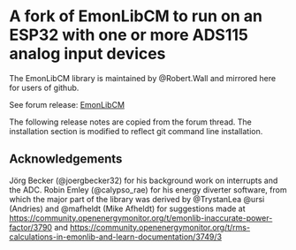 # A fork of EmonLibCM to run on an ESP32 with one or more ADS115 analog input devices

The EmonLibCM library is maintained by @Robert.Wall and mirrored here for users of github.

See forum release: [EmonLibCM](https://community.openenergymonitor.org/t/emonlibcm-version-2-03/9241/1)

The following release notes are copied from the forum thread. The installation section is modified to reflect git command line installation.

## Acknowledgements

Jörg Becker (@joergbecker32) for his background work on interrupts and the ADC.
Robin Emley (@calypso_rae) for his energy diverter software, from which the major part of the library was derived by @TrystanLea
@ursi (Andries) and @mafheldt (Mike Afheldt) for suggestions made at https://community.openenergymonitor.org/t/emonlib-inaccurate-power-factor/3790 and https://community.openenergymonitor.org/t/rms-calculations-in-emonlib-and-learn-documentation/3749/3


